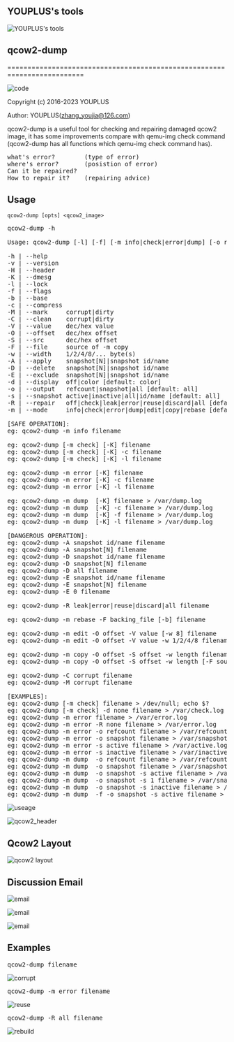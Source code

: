 ## YOUPLUS's tools
![YOUPLUS's tools](./YOUPLUS工具箱.png)

## qcow2-dump
=========================================================================

![code](./test/qcow2-dump实现框架.png)

Copyright (c) 2016-2023 YOUPLUS

Author: YOUPLUS(<zhang_youjia@126.com>)

qcow2-dump is a useful tool for checking and repairing damaged qcow2 image, it has some improvements compare with qemu-img check command (qcow2-dump has all functions which qemu-img check command has).

<pre>
what's error?        (type of error)
where's error?       (posistion of error)
Can it be repaired?
How to repair it?    (repairing advice)
</pre>

## Usage
`qcow2-dump [opts] <qcow2_image>`

<pre>
qcow2-dump -h

Usage: qcow2-dump [-l] [-f] [-m info|check|error|dump] [-o refcount|snapshot|all] [-s active|inactive|all|id/name] filename

-h | --help
-v | --version
-H | --header
-K | --dmesg
-l | --lock
-f | --flags
-b | --base
-c | --compress
-M | --mark     corrupt|dirty
-C | --clean    corrupt|dirty
-V | --value    dec/hex value
-O | --offset   dec/hex offset
-S | --src      dec/hex offset
-F | --file     source of -m copy
-w | --width    1/2/4/8/... byte(s)
-A | --apply    snapshot[N]|snapshot id/name
-D | --delete   snapshot[N]|snapshot id/name
-E | --exclude  snapshot[N]|snapshot id/name
-d | --display  off|color [default: color]
-o | --output   refcount|snapshot|all [default: all]
-s | --snapshot active|inactive|all|id/name [default: all]
-R | --repair   off|check|leak|error|reuse|discard|all [default: check]
-m | --mode     info|check|error|dump|edit|copy|rebase [default: check]

[SAFE OPERATION]:
eg: qcow2-dump -m info filename

eg: qcow2-dump [-m check] [-K] filename
eg: qcow2-dump [-m check] [-K] -c filename
eg: qcow2-dump [-m check] [-K] -l filename

eg: qcow2-dump -m error [-K] filename
eg: qcow2-dump -m error [-K] -c filename
eg: qcow2-dump -m error [-K] -l filename

eg: qcow2-dump -m dump  [-K] filename > /var/dump.log
eg: qcow2-dump -m dump  [-K] -c filename > /var/dump.log
eg: qcow2-dump -m dump  [-K] -f filename > /var/dump.log
eg: qcow2-dump -m dump  [-K] -l filename > /var/dump.log

[DANGEROUS OPERATION]:
eg: qcow2-dump -A snapshot id/name filename
eg: qcow2-dump -A snapshot[N] filename
eg: qcow2-dump -D snapshot id/name filename
eg: qcow2-dump -D snapshot[N] filename
eg: qcow2-dump -D all filename
eg: qcow2-dump -E snapshot id/name filename
eg: qcow2-dump -E snapshot[N] filename
eg: qcow2-dump -E 0 filename

eg: qcow2-dump -R leak|error|reuse|discard|all filename

eg: qcow2-dump -m rebase -F backing_file [-b] filename

eg: qcow2-dump -m edit -O offset -V value [-w 8] filename
eg: qcow2-dump -m edit -O offset -V value -w 1/2/4/8 filename

eg: qcow2-dump -m copy -O offset -S offset -w length filename
eg: qcow2-dump -m copy -O offset -S offset -w length [-F source] filename

eg: qcow2-dump -C corrupt filename
eg: qcow2-dump -M corrupt filename

[EXAMPLES]:
eg: qcow2-dump [-m check] filename > /dev/null; echo $?
eg: qcow2-dump [-m check] -d none filename > /var/check.log
eg: qcow2-dump -m error filename > /var/error.log
eg: qcow2-dump -m error -R none filename > /var/error.log
eg: qcow2-dump -m error -o refcount filename > /var/refcount.log
eg: qcow2-dump -m error -o snapshot filename > /var/snapshot.log
eg: qcow2-dump -m error -s active filename > /var/active.log
eg: qcow2-dump -m error -s inactive filename > /var/inactive.log
eg: qcow2-dump -m dump  -o refcount filename > /var/refcount.log
eg: qcow2-dump -m dump  -o snapshot filename > /var/snapshot.log
eg: qcow2-dump -m dump  -o snapshot -s active filename > /var/active.log
eg: qcow2-dump -m dump  -o snapshot -s 1 filename > /var/snapshot1.log
eg: qcow2-dump -m dump  -o snapshot -s inactive filename > /var/inactive.log
eg: qcow2-dump -m dump  -f -o snapshot -s active filename > /var/active.log
</pre>

![useage](./test/qcow2-dump_help.png)

![qcow2_header](./test/qcow2_header_offsetof.png)

## Qcow2 Layout
![qcow2 layout](./test/qcow2_layout\(preallocation\).png)

## Discussion Email
![email](./test/discussion.png)

![email](./test/社区认可.png)

![email](./test/社区认可2.png)

## Examples
<pre>
qcow2-dump filename
</pre>
![corrupt](./test/corrupt.png)

<pre>
qcow2-dump -m error filename
</pre>
![reuse](./test/reused_active_cluster.png)

<pre>
qcow2-dump -R all filename
</pre>
![rebuild](./test/rebuild_refcount_table.png)
